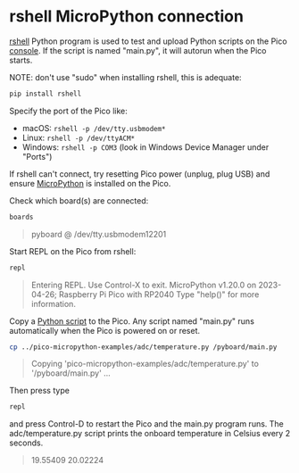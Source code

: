 # rshell MicroPython connection

[rshell](https://github.com/dhylands/rshell/)
Python program is used to test and upload Python scripts on the Pico
[console](./console.md).
If the script is named "main.py", it will autorun when the Pico starts.

NOTE: don't use "sudo" when installing rshell, this is adequate:

```sh
pip install rshell
```

Specify the port of the Pico like:

* macOS: `rshell -p /dev/tty.usbmodem*`
* Linux: `rshell -p /dev/ttyACM*`
* Windows: `rshell -p COM3`  (look in Windows Device Manager under "Ports")

If rshell can't connect, try resetting Pico power (unplug, plug USB) and ensure
[MicroPython](./micropython.md)
is installed on the Pico.

Check which board(s) are connected:

```sh
boards
```

> pyboard @ /dev/tty.usbmodem12201

Start REPL on the Pico from rshell:

```sh
repl
```

> Entering REPL. Use Control-X to exit.
MicroPython v1.20.0 on 2023-04-26; Raspberry Pi Pico with RP2040
Type "help()" for more information.
>>>

Copy a
[Python script](https://github.com/raspberrypi/pico-micropython-examples)
to the Pico.
Any script named "main.py" runs automatically when the Pico is powered on or reset.

```sh
cp ../pico-micropython-examples/adc/temperature.py /pyboard/main.py
```

> Copying 'pico-micropython-examples/adc/temperature.py' to '/pyboard/main.py' ...

Then press type

```sh
repl
```

and press Control-D to restart the Pico and the main.py program runs.
The adc/temperature.py script prints the onboard temperature in Celsius every 2 seconds.

> 19.55409
> 20.02224
